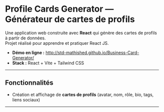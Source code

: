 # Profile Cards Generator — Générateur de cartes de profils

Une application web construite avec **React** qui génère des cartes de profils à partir de données.  
Projet réalisé pour apprendre et pratiquer React JS.

- **Démo en ligne :** <http://std-mathished.github.io/Business-Card-Generator/>
- **Stack :** React + Vite + Tailwind CSS

---

## Fonctionnalités

- Création et affichage de **cartes de profils** (avatar, nom, rôle, bio, tags, liens sociaux)


---


